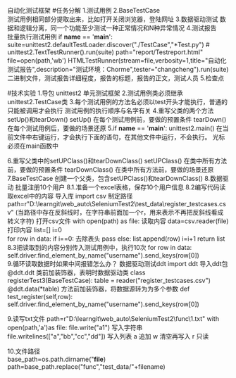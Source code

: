 自动化测试框架
#任务分解
1.测试用例
2.BaseTestCase  
测试用例相同部分提取出来，比如打开关闭浏览器，登陆网址
3.数据驱动测试 
数据和逻辑分离，同一个功能至少测试一种正常情况和N种异常情况
4.测试报告  
批量执行测试用例
if __name__ == '__main__':
    suite=unittest2.defaultTestLoader.discover("./TestCase","*Test.py")
    # unittest2.TextTestRunner().run(suite)
    path="report/Testreport.html"
    file=open(path,'wb')
    HTMLTestRunner(stream=file,verbosity=1,title="自动化测试报告",description="测试环境：Chorme",tester="changcheng").run(suite)
二进制文件，测试报告详细程度，报告的标题，报告的正文，测试人员
5.检查点

#技术实验
1.导包 unittest2 单元测试框架
2.测试用例类必须继承unittest2.TestCase类
3.每个测试用例的方法名必须以test开头才能执行，普通的只能被调用才会执行
测试用例的执行顺序与名字有关
4.重写父类的两个方法setUp()和tearDown()
setUp()    在每个测试用例前，要做的预置条件
tearDown() 在每个测试用例后，要做的场景还原
5.if __name__ == '__main__':
      unittest2.main()
在当前文件中右键运行，才会执行下面的语句，在其他文件中运行，不会执行。
光标必须在main函数中

6.重写父类中的setUPClass()和tearDownClass()
setUPClass()    在类中所有方法前，要做的预置条件
tearDownClass() 在类中所有方法前，要做的场景还原
7.BaseTestCase
创建一个父类，包含setUPClass()和tearDownClass()
8.数据驱动 批量注册10个用户
8.1.准备一个excel表格，保存10个用户信息
8.2编写代码读取excel中的内容
导入库      import csv
制定路径    path=r"D:\learngit\web_auto\SeleniumTest2\test_data\register_testcases.csv"
(当路径中存在反斜线时，在字符串前面加一个r，用来表示不再把反斜线看成转义字符)
打开csv文件  with open(path) as file:
读取内容     data=csv.reader(file)
打印内容
        list=[]
        i=0  
        for row in data:
            if i==0:                  去除表头
                pass
            else:
                list.append(row)
            i=i+1
        return list
8.3把读取到的内容分别传入测试用例中，执行10次
for row in data:
    self.driver.find_element_by_name("username").send_keys(row[0])    
9.循环读取数据时如果中间报错怎么办？ 数据驱动测试ddt
import ddt                       导入ddt包
@ddt.ddt                         类前加装饰器，表明时数据驱动类
class registerTest3(BaseTestCase):
    table = reader("register_testcases.csv")
    @ddt.data(*table)            方法前加装饰器，将数据源转为为多个参数
    def test_register(self,row):
        self.driver.find_element_by_name("username").send_keys(row[0])
       
9.读写txt文件
path=r"D:\learngit\web_auto\SeleniumTest2\func\1.txt"
with open(path,'a')as file:
    file.write("a1")                           写入字符串
    file.writelines(["a","bb","cc","dd"])     写入列表
a  追加  w 清空再写入 r 只读 

10.文件路径  
base_path=os.path.dirname("__file__)
path=base_path.replace("func","test_data/"+filename)


